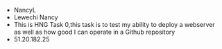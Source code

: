 - NancyL
- Lewechi Nancy
- This is HNG Task 0,this task is to test my ability to deploy a webserver as well as how good I can operate in a Github repository
- 51.20.182.25
